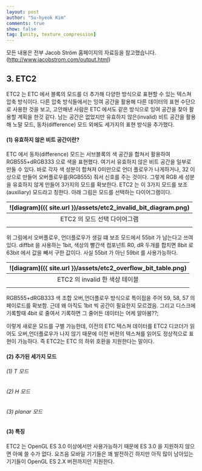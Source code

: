 ```yaml
---
layout: post
author: "Su-hyeok Kim"
comments: true
show: false
tag: [unity, texture_compression]
---
```


모든 내용은 전부 Jacob Ström 홈페이지의 자료등을 참고했습니다.(http://www.jacobstrom.com/output.html)

## 3\. ETC2

ETC2 는 ETC 에서 블록의 모드를 더 추가해 다양한 방식으로 표현할 수 있는 텍스쳐 압축 방식이다. 다른 압축 방식들에서는 잉여 공간을 활용해 다른 데이터의 표현 수단으로 사용한 것을 보고, 고안해낸 사람은 ETC 에서도 같은 방식으로 잉여 공간을 찾아 활용할 계획을 한것 같다. 남는 공간은 없었지만 유효하지 않은(invalid) 비트 공간을 활용해 노말 모드, 동차(difference) 모드 외에도 세가지의 표현 방식을 추가했다.

#### (1) 유효하지 않은 비트 공간이란?

ETC 에서 동차(difference) 모드는 서브블록의 색 공간을 합쳐서 활용하여 RGB555+dRGB333 으로 색을 표현했다. 여기서 유효하지 않은 비트 공간을 일부로 만들 수 있다. 바로 각자 색 성분이 합쳐져 0미만으로 언더 플로우가 나게하거나, 32 이상으로 만들어 오버플로우를(RGB555) 줘서 신호를 주는 것이다. 그렇게 RGB 세 성분을 유효하지 않게 만들어 3가지의 모드를 확보한다. ETC2 는 이 3가지 모드를 보조(auxiliary) 모드라고 칭한다. 아래 그림은 모드를 선택하는 다이어그램이다.

| ![diagram]({{ site.url }}/assets/etc2_invalid_bit_diagram.png) |
| :---: |
| ETC2 의 모드 선택 다이어그램 |
| |

위 그림에서 오버플로우, 언더플로우가 생길 떄 보조 모드에서 55bit 가 남는다고 쓰여있다. diffbit 을 사용하는 1bit, 색상의 빨간색 컴포넌트 R0, dR 두개를 합치면 8bit 로 63bit 에서 값을 빼서 구한 값이다. 사실 55bit 가 아닌 59bit 를 사용가능하다.

| ![diagram]({{ site.url }}/assets/etc2_overflow_bit_table.png) |
| :---: |
| ETC2 의 invalid 한 색상 테이블 |
| |

RGB555+dRGB333 색 조합 오버,언더플로우 방식으로 특이점을 주어 59, 58, 57 의 페이로드를 확보함.
근데 왜 아직도 1bit 씩 공간이 필요한지 모르겠음. 그리고 디스크에 기록할때 4bit 로 줄여서 기록하면 그 줄어든 데이터는 어케 알아봄??;

이렇게 새로운 모드를 구별 가능한데, 이전의 ETC 텍스쳐 데이터를 ETC2 디코더가 읽어도 오버,언더플로우가 나지 않기 때문에 이전 버젼의 텍스쳐를 읽어도 정상적으로 표현이 가능하다. 즉 ETC2는 ETC 의 하위 호환을 지원한다는 말이다.

#### (2) 추가된 세가지 모드

###### (1) T 모드
###### (2) H 모드
###### (3) planar 모드

#### (3) 특징

ETC2 는 OpenGL ES 3.0 이상에서만 사용가능하기 때문에 ES 3.0 을 지원하지 않으면 아예 쓸 수가 없다. 요즈음 모바일 기기들은 꽤 발전하긴 하지만 아직 많이 남아있는 기기들이 OpenGL ES 2.X 버젼까지만 지원한다.
